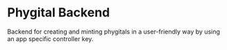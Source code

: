 # Phygital Backend

Backend for creating and minting phygitals in a user-friendly way by using an app specific controller key.
